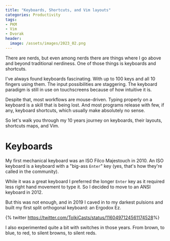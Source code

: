 ```yaml
---
title: "Keyboards, Shortcuts, and Vim layouts"
categories: Productivity
tags:
- PKM
- Vim
- Dvorak
header:
  image: /assets/images/2023_02.png
---
```


There are nerds, but even among nerds there are things where I go above and beyond traditional nerdiness. One of those things is keyboards and shortcuts.

I've always found keyboards fascinating. With up to 100 keys and all 10 fingers using them. The input possibilities are staggering. The keyboard paradigm is still in use on touchscreens because of how intuitive it is.

Despite that, most workflows are mouse-driven. Typing properly on a keyboard is a skill that is being lost. And most programs release with few, if any, keyboard shortcuts, which usually make absolutely no sense.

So let's walk you through my 10 years journey on keyboards, their layouts, shortcuts maps, and Vim.

# Keyboards

My first mechanical keyboard was an ISO Filco Majestouch in 2010. An ISO keyboard is a keyboard with a "big-ass `Enter`" key (yes, that's how they're called in the community).

While it was a great keyboard I preferred the longer `Enter` key as it required less right hand movement to type it. So I decided to move to an ANSI keyboard in 2012.

But this was not enough, and in 2019 I caved in to my darkest pulsions and built my first split orthogonal keyboard: an Ergodox Ez.

{% twitter <https://twitter.com/TolkiCasts/status/1160497124561174528>%}

I also experimented quite a bit with switches in those years. From brown, to blue, to red, to silent browns, to silent reds.
